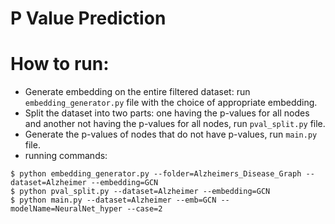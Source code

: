 # P Value Prediction


# How to run:
* Generate embedding on the entire filtered dataset: run `embedding_generator.py` file with the choice of appropriate embedding.
* Split the dataset into two parts: one having the p-values for all nodes and another not having the p-values for all nodes, run `pval_split.py` file.
* Generate the p-values of nodes that do not have p-values, run `main.py` file.
* running commands: 

```
$ python embedding_generator.py --folder=Alzheimers_Disease_Graph --dataset=Alzheimer --embedding=GCN
$ python pval_split.py --dataset=Alzheimer --embedding=GCN 
$ python main.py --dataset=Alzheimer --emb=GCN --modelName=NeuralNet_hyper --case=2
```





